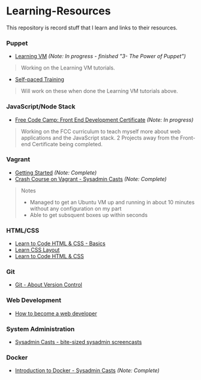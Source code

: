 # Learning-Resources
This repository is record stuff that I learn and links to their resources.

### Puppet
- [Learning VM](https://learn.puppet.com/) *(Note: In progress - finished "3- The Power of Puppet")*

> Working on the Learning VM tutorials.

- [Self-paced Training](https://learn.puppet.com/category/self-paced-training)

>Will work on these when done the Learning VM tutorials above.

### JavaScript/Node Stack
- [Free Code Camp: Front End Development Certificate](www.freecodecamp.com) *(Note: In progress)*

>Working on the FCC curriculum to teach myself more about web applications and the JavaScript stack. 2 Projects away from the Front-end Certificate being completed.

### Vagrant
- [Getting Started](https://www.vagrantup.com/docs/getting-started/) *(Note: Complete)*
- [Crash Course on Vagrant - Sysadmin Casts](https://sysadmincasts.com/episodes/42-crash-course-on-vagrant-revised) *(Note: Complete)*

> Notes
> - Managed to get an Ubuntu VM up and running in about 10 minutes without any configuration on my part
> - Able to get subsquent boxes up within seconds

### HTML/CSS
- [Learn to Code HTML & CSS - Basics](http://learn.shayhowe.com/html-css/)
- [Learn CSS Layout](http://learnlayout.com/)
- [Learn to Code HTML & CSS](http://learn.shayhowe.com/)

### Git
- [Git - About Version Control](https://git-scm.com/book/en/v2/Getting-Started-About-Version-Control)

### Web Development
- [How to become a web developer](http://aestheticio.com/how-to-become-a-web-developer-part-1/)

### System Administration
- [Sysadmin Casts - bite-sized sysadmin screencasts](https://sysadmincasts.com/)

### Docker
- [Introduction to Docker - Sysadmin Casts](https://sysadmincasts.com/episodes/31-introduction-to-docker) *(Note: Complete)*
